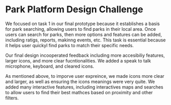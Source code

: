 # Park Platform Design Challenge

We focused on task 1 in our final prototype because it establishes a basis for park searching, allowing users to find parks in their local area. Once users can search for parks, then more options and features can be added, including ratigs, reports, makinng events, etc. This task is essential because it helps user quickyl find parks to match their specific needs. 

Our final design incooperated feedback including more accesibiliy features, larger icons, and more clear fucntionalities. We added a speak to talk microphone, keyboard, and cleared icons. 

As mentioned above, to imporve user expreince, we made icons more clear and larger, as well as ensuring the icons meanings were very quite. We added many interactive features, including interactives maps and searches to allow users to find their best mathces based on proximity and other filters. 